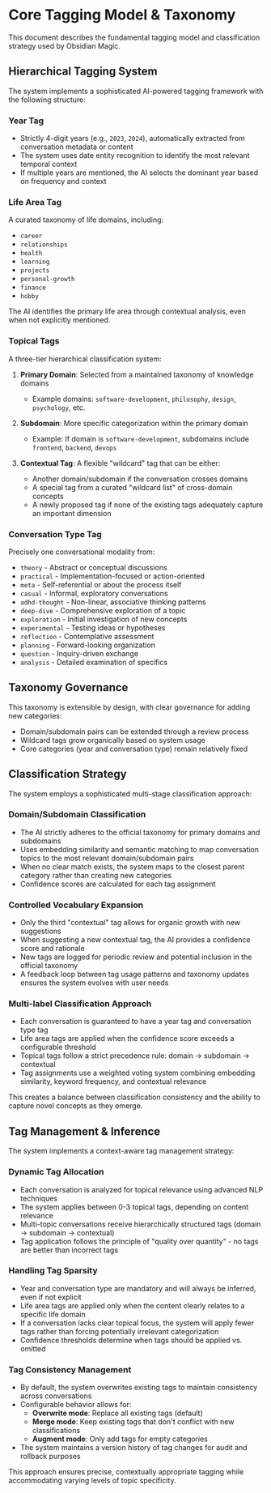 # Core Tagging Model & Taxonomy

This document describes the fundamental tagging model and classification strategy used by Obsidian Magic.

## Hierarchical Tagging System

The system implements a sophisticated AI-powered tagging framework with the following structure:

### Year Tag

- Strictly 4-digit years (e.g., `2023`, `2024`), automatically extracted from conversation metadata or content
- The system uses date entity recognition to identify the most relevant temporal context
- If multiple years are mentioned, the AI selects the dominant year based on frequency and context

### Life Area Tag

A curated taxonomy of life domains, including:

- `career`
- `relationships`
- `health`
- `learning`
- `projects`
- `personal-growth`
- `finance`
- `hobby`

The AI identifies the primary life area through contextual analysis, even when not explicitly mentioned.

### Topical Tags

A three-tier hierarchical classification system:

1. **Primary Domain**: Selected from a maintained taxonomy of knowledge domains
   - Example domains: `software-development`, `philosophy`, `design`, `psychology`, etc.

2. **Subdomain**: More specific categorization within the primary domain
   - Example: If domain is `software-development`, subdomains include `frontend`, `backend`, `devops`

3. **Contextual Tag**: A flexible "wildcard" tag that can be either:
   - Another domain/subdomain if the conversation crosses domains
   - A special tag from a curated "wildcard list" of cross-domain concepts
   - A newly proposed tag if none of the existing tags adequately capture an important dimension

### Conversation Type Tag

Precisely one conversational modality from:

- `theory` - Abstract or conceptual discussions
- `practical` - Implementation-focused or action-oriented
- `meta` - Self-referential or about the process itself
- `casual` - Informal, exploratory conversations
- `adhd-thought` - Non-linear, associative thinking patterns
- `deep-dive` - Comprehensive exploration of a topic
- `exploration` - Initial investigation of new concepts
- `experimental` - Testing ideas or hypotheses
- `reflection` - Contemplative assessment
- `planning` - Forward-looking organization
- `question` - Inquiry-driven exchange
- `analysis` - Detailed examination of specifics

## Taxonomy Governance

This taxonomy is extensible by design, with clear governance for adding new categories:

- Domain/subdomain pairs can be extended through a review process
- Wildcard tags grow organically based on system usage
- Core categories (year and conversation type) remain relatively fixed

## Classification Strategy

The system employs a sophisticated multi-stage classification approach:

### Domain/Subdomain Classification

- The AI strictly adheres to the official taxonomy for primary domains and subdomains
- Uses embedding similarity and semantic matching to map conversation topics to the most relevant domain/subdomain pairs
- When no clear match exists, the system maps to the closest parent category rather than creating new categories
- Confidence scores are calculated for each tag assignment

### Controlled Vocabulary Expansion

- Only the third "contextual" tag allows for organic growth with new suggestions
- When suggesting a new contextual tag, the AI provides a confidence score and rationale
- New tags are logged for periodic review and potential inclusion in the official taxonomy
- A feedback loop between tag usage patterns and taxonomy updates ensures the system evolves with user needs

### Multi-label Classification Approach

- Each conversation is guaranteed to have a year tag and conversation type tag
- Life area tags are applied when the confidence score exceeds a configurable threshold
- Topical tags follow a strict precedence rule: domain → subdomain → contextual
- Tag assignments use a weighted voting system combining embedding similarity, keyword frequency, and contextual relevance

This creates a balance between classification consistency and the ability to capture novel concepts as they emerge.

## Tag Management & Inference

The system implements a context-aware tag management strategy:

### Dynamic Tag Allocation

- Each conversation is analyzed for topical relevance using advanced NLP techniques
- The system applies between 0-3 topical tags, depending on content relevance
- Multi-topic conversations receive hierarchically structured tags (domain → subdomain → contextual)
- Tag application follows the principle of "quality over quantity" - no tags are better than incorrect tags

### Handling Tag Sparsity

- Year and conversation type are mandatory and will always be inferred, even if not explicit
- Life area tags are applied only when the content clearly relates to a specific life domain
- If a conversation lacks clear topical focus, the system will apply fewer tags rather than forcing potentially irrelevant categorization
- Confidence thresholds determine when tags should be applied vs. omitted

### Tag Consistency Management

- By default, the system overwrites existing tags to maintain consistency across conversations
- Configurable behavior allows for:
  - **Overwrite mode**: Replace all existing tags (default)
  - **Merge mode**: Keep existing tags that don't conflict with new classifications
  - **Augment mode**: Only add tags for empty categories
- The system maintains a version history of tag changes for audit and rollback purposes

This approach ensures precise, contextually appropriate tagging while accommodating varying levels of topic specificity. 
